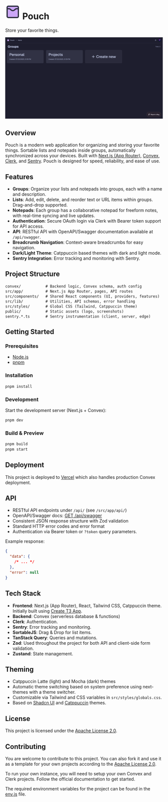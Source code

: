 # ![Pouch Logo](public/logo.svg) Pouch

Store your favorite things.

[![Pouch Desktop Screenshot](public/screenshots/desktop.png)](public/screenshots)

## Overview

Pouch is a modern web application for organizing and storing your favorite things. Sortable lists and notepads inside groups, automatically synchronized across your devices. Built with [Next.js (App Router)](https://nextjs.org/docs/app), [Convex](https://www.convex.dev), [Clerk](https://clerk.com), and [Sentry](https://sentry.io). Pouch is designed for speed, reliability, and ease of use.

## Features

- **Groups**: Organize your lists and notepads into groups, each with a name and description.
- **Lists**: Add, edit, delete, and reorder text or URL items within groups. Drag-and-drop supported.
- **Notepads**: Each group has a collaborative notepad for freeform notes, with real-time syncing and live updates.
- **Authentication**: Secure OAuth login via Clerk with Bearer token support for API access.
- **API**: RESTful API with OpenAPI/Swagger documentation available at `/api/swagger`.
- **Breadcrumb Navigation**: Context-aware breadcrumbs for easy navigation.
- **Dark/Light Theme**: Catppuccin based themes with dark and light mode.
- **Sentry Integration**: Error tracking and monitoring with Sentry.

## Project Structure

```text
convex/           # Backend logic, Convex schema, auth config
src/app/          # Next.js App Router, pages, API routes
src/components/   # Shared React components (UI, providers, features)
src/lib/          # Utilities, API schemas, error handling
src/styles/       # Global CSS (Tailwind, Catppuccin theme)
public/           # Static assets (logo, screenshots)
sentry.*.ts       # Sentry instrumentation (client, server, edge)
```

## Getting Started

### Prerequisites

- [Node.js](https://nodejs.org/)
- [pnpm](https://pnpm.io/)

### Installation

```sh
pnpm install
```

### Development

Start the development server (Next.js + Convex):

```sh
pnpm dev
```

### Build & Preview

```sh
pnpm build
pnpm start
```

## Deployment

This project is deployed to [Vercel](https://vercel.com) which also handles production Convex deployment.

## API

- RESTful API endpoints under `/api/` (see `/src/app/api/`)
- OpenAPI/Swagger docs: [GET /api/swagger](http://localhost:3000/api/swagger)
- Consistent JSON response structure with Zod validation
- Standard HTTP error codes and error format
- Authentication via Bearer token or `?token` query parameters.

Example response:

```json
{
  "data": {
    /* ... */
  },
  "error": null
}
```

## Tech Stack

- **Frontend**: Next.js (App Router), React, Tailwind CSS, Catppuccin theme. Initially built using [Create T3 App](https://create.t3.gg/).
- **Backend**: Convex (serverless database & functions)
- **Clerk**: Authentication.
- **Sentry**: Error tracking and monitoring.
- **SortableJS**: Drag & Drop for list items.
- **TanStack Query**: Queries and mutations.
- **Zod**: Used throughout the project for both API and client-side form validation.
- **Zustand**: State management.

## Theming

- Catppuccin Latte (light) and Mocha (dark) themes
- Automatic theme switching based on system preference using next-themes with a theme switcher.
- Customizable via Tailwind and CSS variables in `src/styles/globals.css`.
- Based on [Shadcn UI](https://ui.shadcn.com/docs/themes) and [Catppuccin](https://github.com/catppuccin/catppuccin) themes.

## License

This project is licensed under the [Apache License 2.0](LICENSE).

## Contributing

You are welcome to contribute to this project. You can also fork it and use it as a template for your own projects according to the [Apache License 2.0](LICENSE).

To run your own instance, you will need to setup your own Convex and Clerk projects. Follow the official documentation to get started.

The required environment variables for the project can be found in the [env.js](src/env.js) file.
